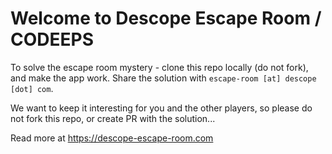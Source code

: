 # Welcome to Descope Escape Room / CODEEPS

To solve the escape room mystery - clone this repo locally (do not fork), and make the app work. Share the solution with `escape-room [at] descope [dot] com`. 

We want to keep it interesting for you and the other players, so please do not fork this repo, or create PR with the solution... 

Read more at https://descope-escape-room.com
